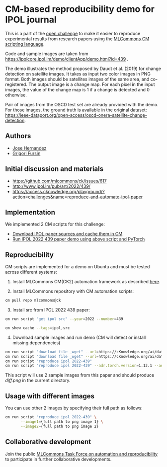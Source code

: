 # CM-based reproducibility demo for IPOL journal

This is a part of the [open challenge](https://access.cknowledge.org/playground/?action=challenges&name=f284c08891c44058) 
to make it easier to reproduce experimental results from research papers 
using the [MLCommons CM scripting language](https://github.com/mlcommons/ck).

Code and sample images are taken from https://ipolcore.ipol.im/demo/clientApp/demo.html?id=439 .

The demo illustrates the method proposed by Daudt et al. (2019) for change detection on satellite images. It takes as input two color images in PNG format. Both images should be satellites images of the same area, and co-registered.
The output image is a change map. For each pixel in the input images, the value of the change map is 1 if a change is detected and 0 otherwise.

Pair of images from the OSCD test set are already provided with the demo. For those images, 
the ground truth is available in the original dataset: https://ieee-dataport.org/open-access/oscd-onera-satellite-change-detection.

## Authors

* [Jose Hernandez](https://www.linkedin.com/in/jose-hernandez-a261182b)
* [Grigori Fursin](https://cKnowledge.org/gfursin)

## Initial discussion and materials

* https://github.com/mlcommons/ck/issues/617
* http://www.ipol.im/pub/art/2022/439/
* https://access.cknowledge.org/playground/?action=challenges&name=reproduce-and-automate-ipol-paper

## Implementation

We implemented 2 CM scripts for this challenge:

* [Download IPOL paper sources and cache them in CM](https://github.com/mlcommons/ck/tree/master/cm-mlops/script/get-ipol-src)
* [Run IPOL 2022 439 paper demo using above script and PyTorch](https://github.com/mlcommons/ck/tree/master/cm-mlops/script/reproduce-ipol-paper-2022-439)

## Reproducibility

CM scripts are implemented for a demo on Ubuntu and must be tested across different systems:

1. Install MLCommons CM(CK2) automation framework as described [here](https://github.com/mlcommons/ck/blob/master/docs/installation.md).

2. Install MLCommons repository with CM automation scripts:

```bash
cm pull repo mlcommons@ck
```

3. Install src from IPOL 2022 439 paper:
```bash
cm run script "get ipol src" --year=2022 --number=439

cm show cache --tags=ipol,src
```

4. Download sample images and run demo (CM will detect or install missing dependencies)
```bash
cm run script "download file _wget" --url=https://cKnowledge.org/ai/data/ipol-paper-2024-439-sample-image-1.png --verify=no --env.CM_DOWNLOAD_CHECKSUM=850639287ad23194576582680c2ecfc3
cm run script "download file _wget" --url=https://cKnowledge.org/ai/data/ipol-paper-2024-439-sample-image-2.png --verify=no --env.CM_DOWNLOAD_CHECKSUM=31364c03d91873ed2d244cce6d664dd0
cm run script "reproduce ipol 2022-439"
cm run script "reproduce ipol 2022-439" --adr.torch.version=1.13.1 --adr.torchvision.version=0.14.1
```

This script will use 2 sample images from this paper
and should produce *diff.png* in the current directory.

## Usage with different images

You can use other 2 images by specifying their full path as follows:
```bash
cm run script "reproduce ipol 2022-439" \
       --image1={full path to png image 1} \
       --image2={full path to png image 2}
```

## Collaborative development

Join the public [MLCommons Task Force on automation and reproducibility](https://github.com/mlcommons/ck/blob/master/docs/taskforce.md)
to participate in further collaborative developments.
